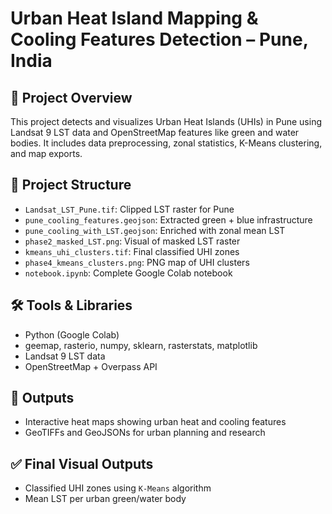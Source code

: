 # Urban Heat Island Mapping & Cooling Features Detection – Pune, India

## 📌 Project Overview
This project detects and visualizes Urban Heat Islands (UHIs) in Pune using Landsat 9 LST data and OpenStreetMap features like green and water bodies. It includes data preprocessing, zonal statistics, K-Means clustering, and map exports.

## 📂 Project Structure
- `Landsat_LST_Pune.tif`: Clipped LST raster for Pune
- `pune_cooling_features.geojson`: Extracted green + blue infrastructure
- `pune_cooling_with_LST.geojson`: Enriched with zonal mean LST
- `phase2_masked_LST.png`: Visual of masked LST raster
- `kmeans_uhi_clusters.tif`: Final classified UHI zones
- `phase4_kmeans_clusters.png`: PNG map of UHI clusters
- `notebook.ipynb`: Complete Google Colab notebook

## 🛠️ Tools & Libraries
- Python (Google Colab)
- geemap, rasterio, numpy, sklearn, rasterstats, matplotlib
- Landsat 9 LST data
- OpenStreetMap + Overpass API

## 🌱 Outputs
- Interactive heat maps showing urban heat and cooling features
- GeoTIFFs and GeoJSONs for urban planning and research

## ✅ Final Visual Outputs
- Classified UHI zones using `K-Means` algorithm
- Mean LST per urban green/water body
